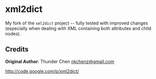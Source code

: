 xml2dict
========

My fork of the `xml2dict` project -- fully tested with improved changes
(especially when dealing with XML containing both attributes and child
nodes).


Credits
-------

**Original Author**: Thunder Chen <nkchenz@gmail.com>

http://code.google.com/p/xml2dict/

